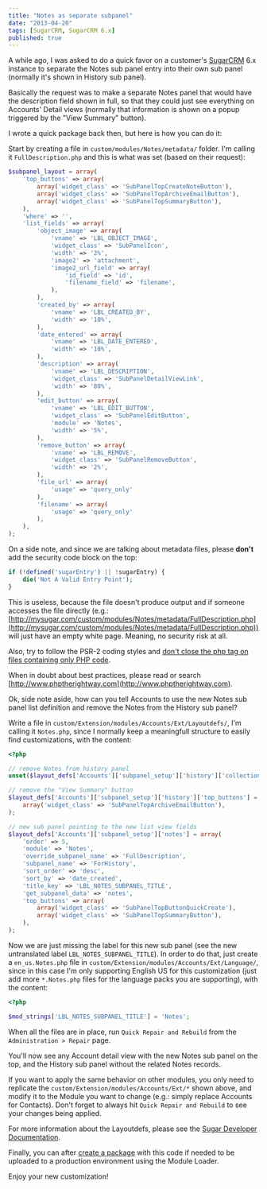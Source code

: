 ```yaml
---
title: "Notes as separate subpanel"
date: "2013-04-20"
tags: [SugarCRM, SugarCRM 6.x]
published: true
---
```


A while ago, I was asked to do a quick favor on a customer's [SugarCRM](http://www.sugarcrm.com) 6.x instance to separate the Notes sub panel entry into their own sub panel (normally it's shown in History sub panel).

Basically the request was to make a separate Notes panel that would have the description field shown in full, so that they could just see everything on Accounts' Detail views (normally that information is shown on a popup triggered by the "View Summary" button).

I wrote a quick package back then, but here is how you can do it:

Start by creating a file in `custom/modules/Notes/metadata/` folder. I'm calling it `FullDescription.php` and this is what was set (based on their request):

```php
$subpanel_layout = array(
    'top_buttons' => array(
        array('widget_class' => 'SubPanelTopCreateNoteButton'),
        array('widget_class' => 'SubPanelTopArchiveEmailButton'),
        array('widget_class' => 'SubPanelTopSummaryButton'),
    ),
    'where' => '',
    'list_fields' => array(
        'object_image' => array(
            'vname' => 'LBL_OBJECT_IMAGE',
            'widget_class' => 'SubPanelIcon',
            'width' => '2%',
            'image2' => 'attachment',
            'image2_url_field' => array(
                'id_field' => 'id',
                'filename_field' => 'filename',
            ),
        ),
        'created_by' => array(
            'vname' => 'LBL_CREATED_BY',
            'width' => '10%',
        ),
        'date_entered' => array(
            'vname' => 'LBL_DATE_ENTERED',
            'width' => '10%',
        ),
        'description' => array(
            'vname' => 'LBL_DESCRIPTION',
            'widget_class' => 'SubPanelDetailViewLink',
            'width' => '80%',
        ),
        'edit_button' => array(
            'vname' => 'LBL_EDIT_BUTTON',
            'widget_class' => 'SubPanelEditButton',
            'module' => 'Notes',
            'width' => '5%',
        ),
        'remove_button' => array(
            'vname' => 'LBL_REMOVE',
            'widget_class' => 'SubPanelRemoveButton',
            'width' => '2%',
        ),
        'file_url' => array(
            'usage' => 'query_only'
        ),
        'filename' => array(
            'usage' => 'query_only'
        ),
    ),
);
```

On a side note, and since we are talking about metadata files, please **don't** add the security code block on the top:

```php
if (!defined('sugarEntry') || !sugarEntry) {
    die('Not A Valid Entry Point');
}
```

This is useless, because the file doesn't produce output and if someone accesses the file directly (e.g.: [http://mysugar.com/custom/modules/Notes/metadata/FullDescription.php](http://mysugar.com/custom/modules/Notes/metadata/FullDescription.php)) will just have an empty white page. Meaning, no security risk at all.

Also, try to follow the PSR-2 coding styles and [don't close the php tag on files containing only PHP code](https://github.com/php-fig/fig-standards/blob/master/accepted/PSR-2-coding-style-guide.md#22-files).

When in doubt about best practices, please read or search [http://www.phptherightway.com](http://www.phptherightway.com).

Ok, side note aside, how can you tell Accounts to use the new Notes sub panel list definition and remove the Notes from the History sub panel?

Write a file in `custom/Extension/modules/Accounts/Ext/Layoutdefs/`, I'm calling it `Notes.php`, since I normally keep a meaningfull structure to easily find customizations, with the content:

```php
<?php

// remove Notes from history panel
unset($layout_defs['Accounts']['subpanel_setup']['history']['collection_list']['notes']);

// remove the "View Summary" button
$layout_defs['Accounts']['subpanel_setup']['history']['top_buttons'] = array(
    array('widget_class' => 'SubPanelTopArchiveEmailButton'),
);

// new sub panel pointing to the new list view fields
$layout_defs['Accounts']['subpanel_setup']['notes'] = array(
    'order' => 5,
    'module' => 'Notes',
    'override_subpanel_name' => 'FullDescription',
    'subpanel_name' => 'ForHistory',
    'sort_order' => 'desc',
    'sort_by' => 'date_created',
    'title_key' => 'LBL_NOTES_SUBPANEL_TITLE',
    'get_subpanel_data' => 'notes',
    'top_buttons' => array(
        array('widget_class' => 'SubPanelTopButtonQuickCreate'),
        array('widget_class' => 'SubPanelTopSummaryButton'),
    ),
);
```

Now we are just missing the label for this new sub panel (see the new untranslated label `LBL_NOTES_SUBPANEL_TITLE`). In order to do that, just create a `en_us.Notes.php` file in `custom/Extension/modules/Accounts/Ext/Language/`, since in this case I'm only supporting English US for this customization (just add more `*.Notes.php` files for the language packs you are supporting), with the content:

```php
<?php

$mod_strings['LBL_NOTES_SUBPANEL_TITLE'] = 'Notes';
```

When all the files are in place, run `Quick Repair and Rebuild` from the `Administration > Repair` page.

You'll now see any Account detail view with the new Notes sub panel on the top, and the History sub panel without the related Notes records.

If you want to apply the same behavior on other modules, you only need to replicate the `custom/Extension/modules/Accounts/Ext/*` shown above, and modify it to the Module you want to change (e.g.: simply replace Accounts for Contacts). Don't forget to always hit `Quick Repair and Rebuild` to see your changes being applied.

For more information about the Layoutdefs, please see the [Sugar Developer Documentation](http://support.sugarcrm.com/02_Documentation/04_Sugar_Developer/Sugar_Developer_Guide_6.5/04_Extension_Framework/Extensions/Layoutdefs).

Finally, you can after [create a package](http://support.sugarcrm.com/04_Find_Answers/03_Developers/Module_Loader/Introduction_to_the_Manifest_File) with this code if needed to be uploaded to a production environment using the Module Loader.

Enjoy your new customization!
